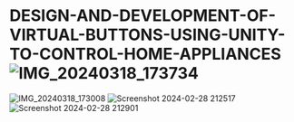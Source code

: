 # DESIGN-AND-DEVELOPMENT-OF-VIRTUAL-BUTTONS-USING-UNITY-TO-CONTROL-HOME-APPLIANCES![IMG_20240318_173734](https://github.com/UPHARISH24/DESIGN-AND-DEVELOPMENT-OF-VIRTUAL-BUTTONS-USING-UNITY-TO-CONTROL-HOME-APPLIANCES/assets/160720153/c784cf8b-4b72-4f15-a28c-4194a330d9af)
![IMG_20240318_173008](https://github.com/UPHARISH24/DESIGN-AND-DEVELOPMENT-OF-VIRTUAL-BUTTONS-USING-UNITY-TO-CONTROL-HOME-APPLIANCES/assets/160720153/15d1be0e-617c-4097-84f9-0bd94ee76f2a)
![Screenshot 2024-02-28 212517](https://github.com/UPHARISH24/DESIGN-AND-DEVELOPMENT-OF-VIRTUAL-BUTTONS-USING-UNITY-TO-CONTROL-HOME-APPLIANCES/assets/160720153/e0d5acbd-a029-4733-931a-b11712ec39a7)
![Screenshot 2024-02-28 212901](https://github.com/UPHARISH24/DESIGN-AND-DEVELOPMENT-OF-VIRTUAL-BUTTONS-USING-UNITY-TO-CONTROL-HOME-APPLIANCES/assets/160720153/e35a88e6-0cba-480b-98be-bcb70252975f)
